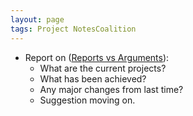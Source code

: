 ```yaml
---
layout: page
tags: Project NotesCoalition 
---
```


- Report on ([Reports vs Arguments](../Reports%20vs%20Arguments)): 
	- What are the current projects?
	- What has been achieved?
	- Any major changes from last time?
	- Suggestion moving on.